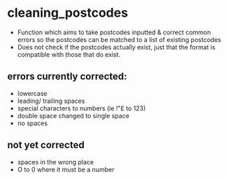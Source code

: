 # cleaning_postcodes

* Function which aims to take postcodes inputted & correct common errors so the postcodes can be matched to a list of existing postcodes
* Does not check if the postcodes actually exist, just that the format is compatible with those that do exist.

## errors currently corrected:
* lowercase
* leading/ trailing spaces
* special characters to numbers (ie !"£ to 123)
* double space changed to single space
* no spaces
## not yet corrected 
* spaces in the wrong place
* O to 0 where it must be a number
